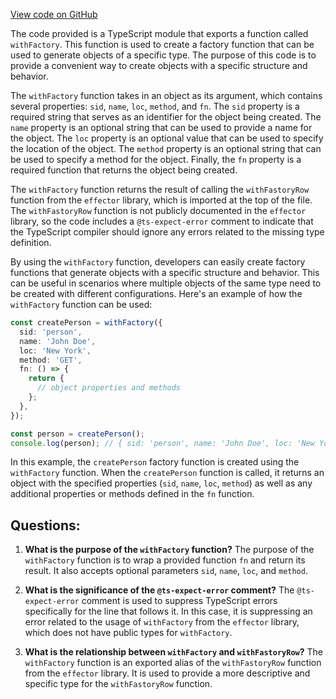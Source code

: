 [View code on GitHub](https://github.com/igorkamyshev/farfetched/packages/core/src/libs/patronus/sid.ts)

The code provided is a TypeScript module that exports a function called `withFactory`. This function is used to create a factory function that can be used to generate objects of a specific type. The purpose of this code is to provide a convenient way to create objects with a specific structure and behavior.

The `withFactory` function takes in an object as its argument, which contains several properties: `sid`, `name`, `loc`, `method`, and `fn`. The `sid` property is a required string that serves as an identifier for the object being created. The `name` property is an optional string that can be used to provide a name for the object. The `loc` property is an optional value that can be used to specify the location of the object. The `method` property is an optional string that can be used to specify a method for the object. Finally, the `fn` property is a required function that returns the object being created.

The `withFactory` function returns the result of calling the `withFastoryRow` function from the `effector` library, which is imported at the top of the file. The `withFastoryRow` function is not publicly documented in the `effector` library, so the code includes a `@ts-expect-error` comment to indicate that the TypeScript compiler should ignore any errors related to the missing type definition.

By using the `withFactory` function, developers can easily create factory functions that generate objects with a specific structure and behavior. This can be useful in scenarios where multiple objects of the same type need to be created with different configurations. Here's an example of how the `withFactory` function can be used:

```typescript
const createPerson = withFactory({
  sid: 'person',
  name: 'John Doe',
  loc: 'New York',
  method: 'GET',
  fn: () => {
    return {
      // object properties and methods
    };
  },
});

const person = createPerson();
console.log(person); // { sid: 'person', name: 'John Doe', loc: 'New York', method: 'GET', ... }
```

In this example, the `createPerson` factory function is created using the `withFactory` function. When the `createPerson` function is called, it returns an object with the specified properties (`sid`, `name`, `loc`, `method`) as well as any additional properties or methods defined in the `fn` function.
## Questions: 
 1. **What is the purpose of the `withFactory` function?**
The purpose of the `withFactory` function is to wrap a provided function `fn` and return its result. It also accepts optional parameters `sid`, `name`, `loc`, and `method`.

2. **What is the significance of the `@ts-expect-error` comment?**
The `@ts-expect-error` comment is used to suppress TypeScript errors specifically for the line that follows it. In this case, it is suppressing an error related to the usage of `withFactory` from the `effector` library, which does not have public types for `withFactory`.

3. **What is the relationship between `withFactory` and `withFastoryRow`?**
The `withFactory` function is an exported alias of the `withFastoryRow` function from the `effector` library. It is used to provide a more descriptive and specific type for the `withFastoryRow` function.